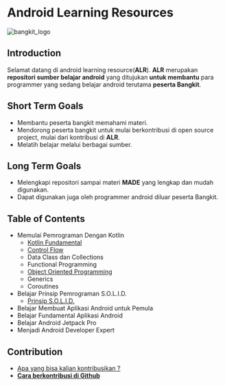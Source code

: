 # Android Learning Resources 
![bangkit_logo](https://www.dicoding.com/img/bangkit/logo.svg)

## Introduction
Selamat datang di android learning resource(**ALR**). **ALR** merupakan **repositori sumber belajar android**  yang ditujukan **untuk membantu**  para programmer yang sedang belajar android terutama **peserta Bangkit**.

## Short Term Goals
* Membantu peserta bangkit memahami materi. 
* Mendorong peserta bangkit untuk mulai berkontribusi di open source project, mulai dari kontribusi di **ALR**.
* Melatih belajar melalui berbagai sumber.

## Long Term Goals
* Melengkapi repositori sampai materi **MADE** yang lengkap dan mudah digunakan.
* Dapat digunakan juga oleh programmer android diluar peserta Bangkit.

## Table of Contents

* Memulai Pemrograman Dengan Kotlin
  * [Kotlin Fundamental](Memulai%20Pemrograman%20dengan%20Kotlin/kotlin-fundamental.md)
  * [Control Flow](Memulai%20Pemrograman%20dengan%20Kotlin/control-flow.md)
  * Data Class dan Collections
  * Functional Programming
  * [Object Oriented Programming](https://github.com/aransafp/android-learning-resource/blob/main/Memulai%20Pemrograman%20dengan%20Kotlin/OOP.md)
  * Generics
  * Coroutines
* Belajar Prinsip Pemrograman S.O.L.I.D.
  * [Prinsip S.O.L.I.D.](https://github.com/aransafp/android-learning-resource/blob/development/Belajar%20Prinsip%20Pemrograman%20SOLID/solid.md)
* Belajar Membuat Aplikasi Android untuk Pemula
* Belajar Fundamental Aplikasi Android
* Belajar Android Jetpack Pro
* Menjadi Android Developer Expert

## Contribution

* [Apa yang bisa kalian kontribusikan ?](https://github.com/aransafp/android-learning-resource/blob/main/CONTRIBUTING.md)
* [**Cara berkontribusi di Github**](https://www.petanikode.com/github-workflow/)